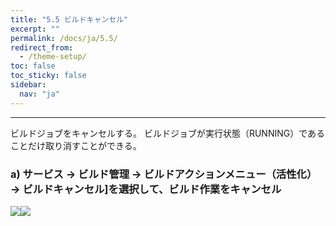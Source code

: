 ```yaml
---
title: "5.5 ビルドキャンセル"
excerpt: ""
permalink: /docs/ja/5.5/
redirect_from:
  - /theme-setup/
toc: false
toc_sticky: false
sidebar:
  nav: "ja"
---
```



---

ビルドジョブをキャンセルする。 ビルドジョブが実行状態（RUNNING）であることだけ取り消すことができる。

### a\) サービス → ビルド管理 → ビルドアクションメニュー（活性化） → ビルドキャンセル]を選択して、ビルド作業をキャンセル
![](/assets/JP/2.5/3.2.4_1.png)![](/assets/JP/2.5.4/3.2.5_2.png)


